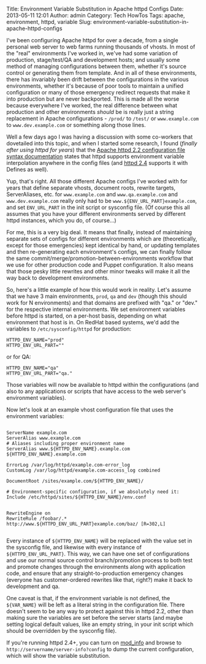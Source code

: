 Title: Environment Variable Substitution in Apache httpd Configs
Date: 2013-05-11 12:01
Author: admin
Category: Tech HowTos
Tags: apache, environment, httpd, variable
Slug: environment-variable-substitution-in-apache-httpd-configs

I've been configuring Apache httpd for over a decade, from a single
personal web server to web farms running thousands of vhosts. In most of
the "real" environments I've worked in, we've had some variation of
production, stage/test/QA and development hosts; and usually some method
of managing configurations between them, whether it's source control or
generating them from template. And in all of these environments, there
has invariably been drift between the configurations in the various
environments, whether it's because of poor tools to maintain a unified
configuration or many of those emergency redirect requests that make it
into production but are never backported. This is made all the worse
because everywhere I've worked, the real difference between what
production and other environments *should* be is really just a string
replacement in Apache configurations - `/prod/` to `/test/` or
`www.example.com` to `www.dev.example.com` or something along those
lines.

Well a few days ago I was having a discussion with some co-workers that
dovetailed into this topic, and when I started some research, I found
(*finally after using httpd for years*) that the [Apache httpd 2.2
configuration file syntax
documentation](http://httpd.apache.org/docs/2.2/configuring.html#syntax)
states that httpd supports environment variable interpolation anywhere
in the config files (and [httpd
2.4](http://httpd.apache.org/docs/2.4/configuring.html#syntax) supports
it with Defines as well).

Yup, that's right. All those different Apache configs I've worked with
for years that define separate vhosts, document roots, rewrite targets,
ServerAliases, etc. for `www.example.com` and `www.qa.example.com` and
`www.dev.example.com` really only had to be
`www.${ENV_URL_PART}example.com`, and set `ENV_URL_PART` in the init
script or sysconfig file. (Of course this all assumes that you have your
different environments served by different httpd instances, which you
do, of course...)

For me, this is a very big deal. It means that finally, instead of
maintaining separate sets of configs for different environments which
are (theoretically, except for those emergencies) kept identical by
hand, or updating templates and then re-generating each environment's
configs, we can finally follow the same
commit/merge/promotion-between-environments workflow that we use for
other production code and Puppet configuration. It also means that those
pesky little rewrites and other minor tweaks will make it all the way
back to development environments.

So, here's a little example of how this would work in reality. Let's
assume that we have 3 main environments, `prod`, `qa` and `dev` (though
this should work for N environments) and that domains are prefixed with
"qa." or "dev." for the respective internal environments. We set
environment variables before httpd is started, on a per-host basis,
depending on what environment that host is in. On RedHat based systems,
we'd add the variables to `/etc/sysconfig/httpd` for production:

~~~~{.bash}
HTTPD_ENV_NAME="prod"
HTTPD_ENV_URL_PART=""
~~~~

or for QA:

~~~~{.bash}
HTTPD_ENV_NAME="qa"
HTTPD_ENV_URL_PART="qa."
~~~~

Those variables will now be available to httpd within the configurations
(and also to any applications or scripts that have access to the web
server's environment variables).

Now let's look at an example vhost configuration file that uses the
environment variables:

~~~~{.apacheconf}

ServerName example.com
ServerAlias www.example.com
# Aliases including proper environment name
ServerAlias www.${HTTPD_ENV_NAME}.example.com ${HTTPD_ENV_NAME}.example.com

ErrorLog /var/log/httpd/example.com-error_log
CustomLog /var/log/httpd/example.com-access_log combined

DocumentRoot /sites/example.com/${HTTPD_ENV_NAME}/

# Environment-specific configuration, if we absolutely need it:
Include /etc/httpd/sites/${HTTPD_ENV_NAME}/env.conf


RewriteEngine on
RewriteRule /foobar/.* http://www.${HTTPD_ENV_URL_PART}example.com/baz/ [R=302,L]


~~~~

Every instance of `${HTTPD_ENV_NAME}` will be replaced with the value
set in the sysconfig file, and likewise with every instance of
`${HTTPD_ENV_URL_PART}`. This way, we can have one set of configurations
and use our normal source control branch/promotion process to both test
and promote changes through the environments along with application
code, and ensure that any straight-to-production emergency changes
(everyone has customer-ordered rewrites like that, right?) make it back
to development and qa.

One caveat is that, if the environment variable is not defined, the
`${VAR_NAME}` will be left as a literal string in the configuration
file. There doesn't seem to be any way to protect against this in httpd
2.2, other than making sure the variables are set before the server
starts (and maybe setting logical default values, like an empty string,
in your init script which should be overridden by the sysconfig file).

If you're running httpd 2.4+, you can turn on
[mod\_info](http://httpd.apache.org/docs/2.4/mod/mod_info.html) and
browse to `http://servername/server-info?config` to dump the current
configuration, which will show the variable substitution.
